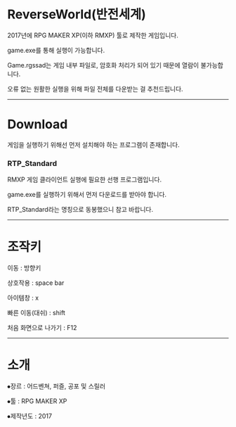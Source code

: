 # ReverseWorld(반전세계)


2017년에 RPG MAKER XP(이하 RMXP) 툴로 제작한 게임입니다.

game.exe를 통해 실행이 가능합니다.

Game.rgssad는 게임 내부 파일로, 암호화 처리가 되어 있기 때문에 열람이 불가능합니다.

오류 없는 원활한 실행을 위해 파일 전체를 다운받는 걸 추천드립니다.



---

# Download
게임을 실행하기 위해선 먼저 설치해야 하는 프로그램이 존재합니다.

### RTP_Standard
RMXP 게임 클라이언트 실행에 필요한 선행 프로그램입니다.

game.exe를 실행하기 위해서 먼저 다운로드를 받아야 합니다.

RTP_Standard라는 명칭으로 동봉했으니 참고 바랍니다.



---

# 조작키
이동 : 방향키

상호작용 : space bar

아이템창 : x

빠른 이동(대쉬) : shift

처음 화면으로 나가기 : F12



---
# 소개

⦁장르 : 어드벤쳐, 퍼즐, 공포 및 스릴러

⦁툴 : RPG MAKER XP

⦁제작년도 : 2017

















